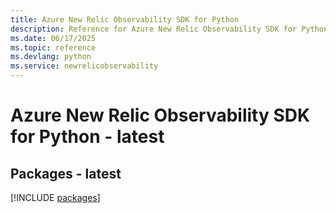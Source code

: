 ```yaml
---
title: Azure New Relic Observability SDK for Python
description: Reference for Azure New Relic Observability SDK for Python
ms.date: 06/17/2025
ms.topic: reference
ms.devlang: python
ms.service: newrelicobservability
---
```

# Azure New Relic Observability SDK for Python - latest
## Packages - latest
[!INCLUDE [packages](new-relic-observability-index.md)]